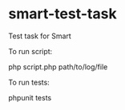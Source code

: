 # smart-test-task
Test task for Smart

To run script:

php script.php path/to/log/file

To run tests:

phpunit tests
